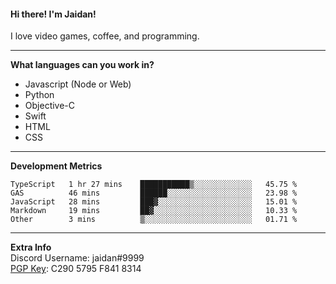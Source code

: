#### Hi there! I'm Jaidan!
I love video games, coffee, and programming.

---
**What languages can you work in?**<br>
- Javascript (Node or Web)
- Python
- Objective-C
- Swift
- HTML
- CSS

---
**Development Metrics**<br>
<!--START_SECTION:waka-->
```text
TypeScript   1 hr 27 mins    ███████████▒░░░░░░░░░░░░░   45.75 % 
GAS          46 mins         ██████░░░░░░░░░░░░░░░░░░░   23.98 % 
JavaScript   28 mins         ███▓░░░░░░░░░░░░░░░░░░░░░   15.01 % 
Markdown     19 mins         ██▓░░░░░░░░░░░░░░░░░░░░░░   10.33 % 
Other        3 mins          ▒░░░░░░░░░░░░░░░░░░░░░░░░   01.71 % 
```
<!--END_SECTION:waka-->

---
**Extra Info**<br>
Discord Username: jaidan#9999  
[PGP Key](https://keybase.io/monotrix/pgp_keys.asc): C290 5795 F841 8314
